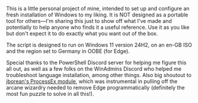 This is a little personal project of mine, intended to set up and configure an fresh installation of Windows to my liking. It is NOT designed as a portable tool for others—I'm sharing this just to show off what I've made and potentially to help anyone who finds it a useful reference. Use it as you like but don't expect it to do exactly what you want out of the box.

The script is designed to run on Windows 11 version 24H2, on an en-GB ISO and the region set to Germany in OOBE (for Edge).

Special thanks to the PowerShell Discord server for helping me figure this all out, as well as a few folks on the WinAdmins Discord who helped me troubleshoot language installation, among other things. Also big shoutout to [jborean's ProcessEx module](https://github.com/jborean93/ProcessEx/), which was instrumental in pulling off the arcane wizardry needed to remove Edge programmatically (definitely the most fun puzzle to solve in all this!).
